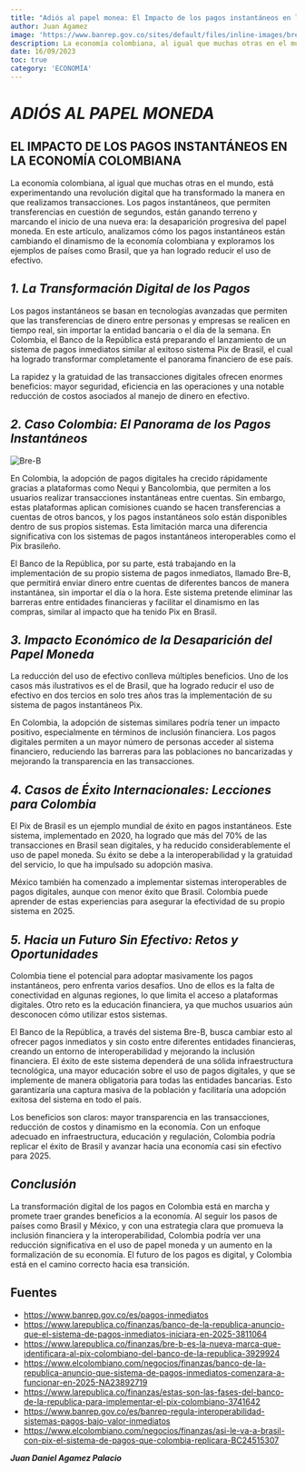 ```yaml
---
title: "Adiós al papel monea: El Impacto de los pagos instantáneos en la economía colombiana"
author: Juan Agamez
image: 'https://www.banrep.gov.co/sites/default/files/inline-images/bre-b-minisite.jpg'
description: La economía colombiana, al igual que muchas otras en el mundo, está experimentando una revolución digital que ha transformado la manera en que realizamos transacciones.
date: 16/09/2023
toc: true
category: 'ECONOMÍA'
---
```


# ***ADIÓS AL PAPEL MONEDA***
## EL IMPACTO DE LOS PAGOS INSTANTÁNEOS EN LA ECONOMÍA COLOMBIANA

La economía colombiana, al igual que muchas otras en el mundo, está experimentando una revolución digital que ha transformado la manera en que realizamos transacciones. Los pagos instantáneos, que permiten transferencias en cuestión de segundos, están ganando terreno y marcando el inicio de una nueva era: la desaparición progresiva del papel moneda. En este artículo, analizamos cómo los pagos instantáneos están cambiando el dinamismo de la economía colombiana y exploramos los ejemplos de países como Brasil, que ya han logrado reducir el uso de efectivo.

## ***1. La Transformación Digital de los Pagos***

Los pagos instantáneos se basan en tecnologías avanzadas que permiten que las transferencias de dinero entre personas y empresas se realicen en tiempo real, sin importar la entidad bancaria o el día de la semana. En Colombia, el Banco de la República está preparando el lanzamiento de un sistema de pagos inmediatos similar al exitoso sistema Pix de Brasil, el cual ha logrado transformar completamente el panorama financiero de ese país.

La rapidez y la gratuidad de las transacciones digitales ofrecen enormes beneficios: mayor seguridad, eficiencia en las operaciones y una notable reducción de costos asociados al manejo de dinero en efectivo.

## ***2. Caso Colombia: El Panorama de los Pagos Instantáneos***

![Bre-B](https://www.banrep.gov.co/sites/default/files/inline-images/bre-b-minisite.jpg)

En Colombia, la adopción de pagos digitales ha crecido rápidamente gracias a plataformas como Nequi y Bancolombia, que permiten a los usuarios realizar transacciones instantáneas entre cuentas. Sin embargo, estas plataformas aplican comisiones cuando se hacen transferencias a cuentas de otros bancos, y los pagos instantáneos solo están disponibles dentro de sus propios sistemas. Esta limitación marca una diferencia significativa con los sistemas de pagos instantáneos interoperables como el Pix brasileño.

El Banco de la República, por su parte, está trabajando en la implementación de su propio sistema de pagos inmediatos, llamado Bre-B, que permitirá enviar dinero entre cuentas de diferentes bancos de manera instantánea, sin importar el día o la hora. Este sistema pretende eliminar las barreras entre entidades financieras y facilitar el dinamismo en las compras, similar al impacto que ha tenido Pix en Brasil.

## ***3. Impacto Económico de la Desaparición del Papel Moneda***

La reducción del uso de efectivo conlleva múltiples beneficios. Uno de los casos más ilustrativos es el de Brasil, que ha logrado reducir el uso de efectivo en dos tercios en solo tres años tras la implementación de su sistema de pagos instantáneos Pix.

En Colombia, la adopción de sistemas similares podría tener un impacto positivo, especialmente en términos de inclusión financiera. Los pagos digitales permiten a un mayor número de personas acceder al sistema financiero, reduciendo las barreras para las poblaciones no bancarizadas y mejorando la transparencia en las transacciones.

## ***4. Casos de Éxito Internacionales: Lecciones para Colombia***

El Pix de Brasil es un ejemplo mundial de éxito en pagos instantáneos. Este sistema, implementado en 2020, ha logrado que más del 70% de las transacciones en Brasil sean digitales, y ha reducido considerablemente el uso de papel moneda. Su éxito se debe a la interoperabilidad y la gratuidad del servicio, lo que ha impulsado su adopción masiva.

México también ha comenzado a implementar sistemas interoperables de pagos digitales, aunque con menor éxito que Brasil. Colombia puede aprender de estas experiencias para asegurar la efectividad de su propio sistema en 2025.

## ***5. Hacia un Futuro Sin Efectivo: Retos y Oportunidades***

Colombia tiene el potencial para adoptar masivamente los pagos instantáneos, pero enfrenta varios desafíos. Uno de ellos es la falta de conectividad en algunas regiones, lo que limita el acceso a plataformas digitales. Otro reto es la educación financiera, ya que muchos usuarios aún desconocen cómo utilizar estos sistemas.

El Banco de la República, a través del sistema Bre-B, busca cambiar esto al ofrecer pagos inmediatos y sin costo entre diferentes entidades financieras, creando un entorno de interoperabilidad y mejorando la inclusión financiera. El éxito de este sistema dependerá de una sólida infraestructura tecnológica, una mayor educación sobre el uso de pagos digitales, y que se implemente de manera obligatoria para todas las entidades bancarias. Esto garantizaría una captura masiva de la población y facilitaría una adopción exitosa del sistema en todo el país.

Los beneficios son claros: mayor transparencia en las transacciones, reducción de costos y dinamismo en la economía. Con un enfoque adecuado en infraestructura, educación y regulación, Colombia podría replicar el éxito de Brasil y avanzar hacia una economía casi sin efectivo para 2025.

## ***Conclusión***

La transformación digital de los pagos en Colombia está en marcha y promete traer grandes beneficios a la economía. Al seguir los pasos de países como Brasil y México, y con una estrategia clara que promueva la inclusión financiera y la interoperabilidad, Colombia podría ver una reducción significativa en el uso de papel moneda y un aumento en la formalización de su economía. El futuro de los pagos es digital, y Colombia está en el camino correcto hacia esa transición.

## Fuentes

- https://www.banrep.gov.co/es/pagos-inmediatos
- https://www.larepublica.co/finanzas/banco-de-la-republica-anuncio-que-el-sistema-de-pagos-inmediatos-iniciara-en-2025-3811064
- https://www.larepublica.co/finanzas/bre-b-es-la-nueva-marca-que-identificara-al-pix-colombiano-del-banco-de-la-republica-3929924
- https://www.elcolombiano.com/negocios/finanzas/banco-de-la-republica-anuncio-que-sistema-de-pagos-inmediatos-comenzara-a-funcionar-en-2025-NA23892719
- https://www.larepublica.co/finanzas/estas-son-las-fases-del-banco-de-la-republica-para-implementar-el-pix-colombiano-3741642
- https://www.banrep.gov.co/es/banrep-regula-interoperabilidad-sistemas-pagos-bajo-valor-inmediatos
- https://www.elcolombiano.com/negocios/finanzas/asi-le-va-a-brasil-con-pix-el-sistema-de-pagos-que-colombia-replicara-BC24515307


***Juan Daniel Agamez Palacio***
